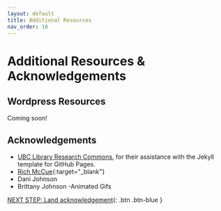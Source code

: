 ```yaml
---
layout: default
title: Additional Resources
nav_order: 10
---
```

# Additional Resources & Acknowledgements

## Wordpress Resources
Coming soon!

## Acknowledgements

- [UBC Library Research Commons](https://github.com/ubc-library-rc/), for their assistance with the Jekyll template for GitHub Pages.
- [Rich McCue](https://richmccue.com/){:target="_blank"}
- Dani Johnson
- Brittany Johnson -Animated Gifs

[NEXT STEP: Land acknowledgement](land-acknowledgement.html){: .btn .btn-blue }
